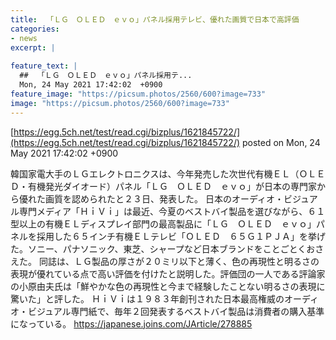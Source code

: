 ```yaml
---
title:  「ＬＧ　ＯＬＥＤ　ｅｖｏ」パネル採用テレビ、優れた画質で日本で高評価  
categories:
- news
excerpt: |
  
feature_text: |
  ##  「ＬＧ　ＯＬＥＤ　ｅｖｏ」パネル採用テ...
  Mon, 24 May 2021 17:42:02  +0900
feature_image: "https://picsum.photos/2560/600?image=733"
image: "https://picsum.photos/2560/600?image=733"
---
```


[https://egg.5ch.net/test/read.cgi/bizplus/1621845722/](https://egg.5ch.net/test/read.cgi/bizplus/1621845722/)
posted on Mon, 24 May 2021 17:42:02  +0900

<!--more-->

韓国家電大手のＬＧエレクトロニクスは、今年発売した次世代有機ＥＬ（ＯＬＥＤ・有機発光ダイオード）パネル「ＬＧ　ＯＬＥＤ　ｅｖｏ」が日本の専門家から優れた画質を認められたと２３日、発表した。 日本のオーディオ・ビジュアル専門メディア「ＨｉＶｉ」は最近、今夏のベストバイ製品を選びながら、６１型以上の有機ＥＬディスプレイ部門の最高製品に「ＬＧ　ＯＬＥＤ　ｅｖｏ」パネルを採用した６５インチ有機ＥＬテレビ「ＯＬＥＤ　６５Ｇ１ＰＪＡ」を挙げた。ソニー、パナソニック、東芝、シャープなど日本ブランドをことごとくおさえた。 同誌は、ＬＧ製品の厚さが２０ミリ以下と薄く、色の再現性と明るさの表現が優れている点で高い評価を付けたと説明した。評価団の一人である評論家の小原由夫氏は「鮮やかな色の再現性と今まで経験したことない明るさの表現に驚いた」と評した。 ＨｉＶｉは１９８３年創刊された日本最高権威のオーディオ・ビジュアル専門紙で、毎年２回発表するベストバイ製品は消費者の購入基準になっている。 https://japanese.joins.com/JArticle/278885
